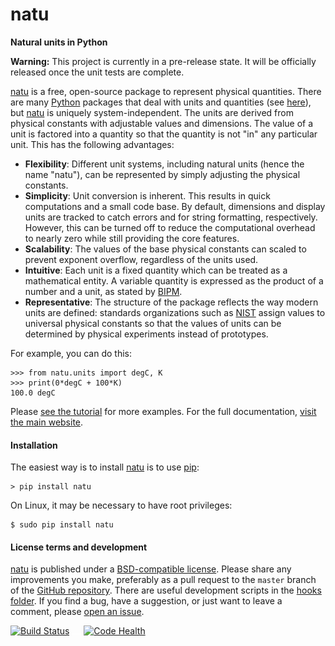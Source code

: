 natu
====

**Natural units in Python**

**Warning:** This project is currently in a pre-release state.  It will be
officially released once the unit tests are complete.

[natu] is a free, open-source package to represent physical quantities.  There are
many [Python] packages that deal with units and quantities (see
[here](http://kdavies4.github.io/natu/seealso.html)), but [natu] is uniquely
system-independent.  The units are derived from physical constants with
adjustable values and dimensions.  The value of a unit is factored into a
quantity so that the quantity is not "in" any particular unit.  This has the
following advantages:

- **Flexibility**: Different unit systems, including natural units (hence the
  name "natu"), can be represented by simply adjusting the physical constants.
- **Simplicity**: Unit conversion is inherent.  This results in quick
  computations and a small code base.  By default, dimensions and display units
  are tracked to catch errors and for string formatting, respectively.  However,
  this can be turned off to reduce the computational overhead to nearly zero
  while still providing the core features.
- **Scalability**: The values of the base physical constants can scaled to
  prevent exponent overflow, regardless of the units used.
- **Intuitive**: Each unit is a fixed quantity which can be treated as a
  mathematical entity.  A variable quantity is expressed as the product of a
  number and a unit, as stated by [BIPM].
- **Representative**: The structure of the package reflects the way modern units
  are defined: standards organizations such as [NIST] assign values to universal
  physical constants so that the values of units can be determined by physical
  experiments instead of prototypes.

For example, you can do this:

    >>> from natu.units import degC, K
    >>> print(0*degC + 100*K)
    100.0 degC

Please
[see the tutorial](http://nbviewer.ipython.org/github/kdavies4/natu/blob/master/examples/tutorial.ipynb)
for more examples.  For the full documentation, [visit the main website][natu].

#### Installation

The easiest way is to install [natu] is to use [pip]:

    > pip install natu

On Linux, it may be necessary to have root privileges:

    $ sudo pip install natu

#### License terms and development

[natu] is published under a [BSD-compatible license](LICENSE.txt).  Please
share any improvements you make, preferably as a pull request to the ``master``
branch of the [GitHub repository].  There are useful development scripts in the
[hooks folder](hooks).  If you find a bug, have a suggestion, or just want to
leave a comment, please
[open an issue](https://github.com/kdavies4/natu/issues/new).

[![Build Status](https://travis-ci.org/kdavies4/natu.svg?branch=travis)](https://travis-ci.org/kdavies4/natu)
![ ](doc/_static/hspace.png)
[![Code Health](https://landscape.io/github/kdavies4/natu/master/landscape.png)](https://landscape.io/github/kdavies4/natu)


[Python]: http://www.python.org/
[natu]: http://kdavies4.github.io/natu
[Python Standard Library]: https://docs.python.org/3/library/
[GitHub repository]: https://github.com/kdavies4/natu
[NIST]: http://www.nist.gov/
[BIPM]: http://www.bipm.org/
[pip]: https://pypi.python.org/pypi/pip
[Python]: http://www.python.org/
[pip]: https://pypi.python.org/pypi/pip
[degree Celsius (degC)]: http://en.wikipedia.org/wiki/Celsius
[decibel (dB)]: http://en.wikipedia.org/wiki/Decibel
[coherent relations]: http://en.wikipedia.org/wiki/Coherence_(units_of_measurement)
[statcoulomb]: http://en.wikipedia.org/wiki/Statcoulomb
[math]: https://docs.python.org/3/library/math.html
[numpy]: http://numpy.scipy.org/
[PyPI page]: http://pypi.python.org/pypi/natu
[natu.groups]: http://kdavies4.github.io/natu/natu.groups.html
